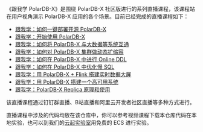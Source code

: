 《跟我学 PolarDB-X》是围绕 PolarDB-X 社区版进行的系列直播课程，该课程站在用户视角演示 PolarDB-X 应用的各个场景。目前已经完成的直播课程如下：

* [跟我学：如何一键部署开源 PolarDB-X](https://developer.aliyun.com/live/248029)
* [跟我学：开始使用 PolarDB-X](https://developer.aliyun.com/live/248143)
* [跟我学：如何将 PolarDB-X 与大数据等系统互通](https://developer.aliyun.com/live/248201)
* [跟我学：如何对 PolarDB-X 集群做动态扩缩容](https://developer.aliyun.com/live/248327)
* [跟我学：如何在 PolarDB-X 中进行 Online DDL](https://developer.aliyun.com/live/248439)
* [跟我学：如何在 PolarDB-X 中优化慢 SQL](https://developer.aliyun.com/live/248707)
* [跟我学：用 PolarDB-X + Flink 搭建实时数据大屏](https://developer.aliyun.com/live/248797)
* [跟我学：用 PolarDB-X 搭建一个高可用系统](https://developer.aliyun.com/live/248893)
* [跟我学：PolarDB-X Replica 原理和使用](https://developer.aliyun.com/live/249064)

该直播课程通过钉钉群直播、B站直播和阿里云开发者社区直播等多种方式进行。

直播课程中涉及的代码均放在该仓库中，你可以参考视频课程下载本仓库代码在本地实验，也可以到我们的[云起实验室](https://developer.aliyun.com/adc/scenario/709acf7f355647df9305df9b91a49915)用免费的 ECS 进行实验。
